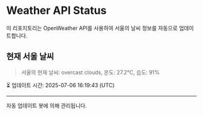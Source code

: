 
# Weather API Status

이 리포지토리는 OpenWeather API를 사용하여 서울의 날씨 정보를 자동으로 업데이트합니다.

## 현재 서울 날씨
> 서울의 현재 날씨: overcast clouds, 온도: 27.2°C, 습도: 91%

⏳ 업데이트 시간: 2025-07-06 16:19:43 (UTC)

---
자동 업데이트 봇에 의해 관리됩니다.
